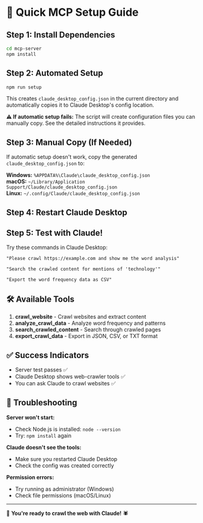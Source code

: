 # 🚀 Quick MCP Setup Guide

## Step 1: Install Dependencies
```bash
cd mcp-server
npm install
```

## Step 2: Automated Setup
```bash
npm run setup
```

This creates `claude_desktop_config.json` in the current directory and automatically copies it to Claude Desktop's config location.

**⚠️ If automatic setup fails:** The script will create configuration files you can manually copy. See the detailed instructions it provides.

## Step 3: Manual Copy (If Needed)

If automatic setup doesn't work, copy the generated `claude_desktop_config.json` to:

**Windows:** `%APPDATA%\Claude\claude_desktop_config.json`  
**macOS:** `~/Library/Application Support/Claude/claude_desktop_config.json`  
**Linux:** `~/.config/Claude/claude_desktop_config.json`

## Step 4: Restart Claude Desktop

## Step 5: Test with Claude!

Try these commands in Claude Desktop:

```
"Please crawl https://example.com and show me the word analysis"
```

```
"Search the crawled content for mentions of 'technology'"
```

```
"Export the word frequency data as CSV"
```

## 🛠️ Available Tools

1. **crawl_website** - Crawl websites and extract content
2. **analyze_crawl_data** - Analyze word frequency and patterns
3. **search_crawled_content** - Search through crawled pages
4. **export_crawl_data** - Export in JSON, CSV, or TXT format

## ✅ Success Indicators

- Server test passes ✅
- Claude Desktop shows web-crawler tools ✅
- You can ask Claude to crawl websites ✅

## 🚨 Troubleshooting

**Server won't start:**
- Check Node.js is installed: `node --version`
- Try: `npm install` again

**Claude doesn't see the tools:**
- Make sure you restarted Claude Desktop
- Check the config was created correctly

**Permission errors:**
- Try running as administrator (Windows)
- Check file permissions (macOS/Linux)

---

🎉 **You're ready to crawl the web with Claude!** 🕷️